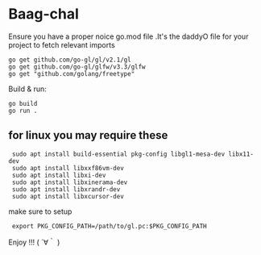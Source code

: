 # Baag-chal
Ensure you have a proper noice go.mod file .It's the daddyO file for your project to fetch relevant imports 
```
go get github.com/go-gl/gl/v2.1/gl
go get github.com/go-gl/glfw/v3.3/glfw
go get "github.com/golang/freetype"
```
Build & run:
```
go build
go run .
```

## for linux you may require these 
```
 sudo apt install build-essential pkg-config libgl1-mesa-dev libx11-dev
 sudo apt install libxxf86vm-dev
 sudo apt install libxi-dev
 sudo apt install libxinerama-dev
 sudo apt install libxrandr-dev
 sudo apt install libxcursor-dev
```

make sure to setup 
```
 export PKG_CONFIG_PATH=/path/to/gl.pc:$PKG_CONFIG_PATH
```


Enjoy !!! ( ´∀｀ )


